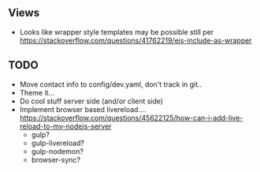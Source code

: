 
## Views
  * Looks like wrapper style templates may be possible still per https://stackoverflow.com/questions/41762219/ejs-include-as-wrapper

## TODO
  * Move contact info to config/dev.yaml, don't track in git..
  * Theme it...
  * Do cool stuff server side (and/or client side)
  * Implement browser based livereload.... https://stackoverflow.com/questions/45622125/how-can-i-add-live-reload-to-my-nodejs-server
    * gulp?
    * gulp-livereload?
    * gulp-nodemon?
    * browser-sync?

